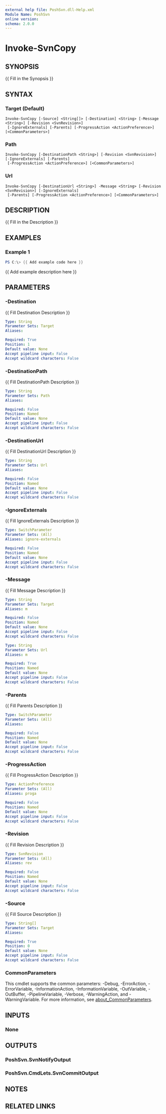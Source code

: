 ```yaml
---
external help file: PoshSvn.dll-Help.xml
Module Name: PoshSvn
online version:
schema: 2.0.0
---
```


# Invoke-SvnCopy

## SYNOPSIS
{{ Fill in the Synopsis }}

## SYNTAX

### Target (Default)
```
Invoke-SvnCopy [-Source] <String[]> [-Destination] <String> [-Message <String>] [-Revision <SvnRevision>]
 [-IgnoreExternals] [-Parents] [-ProgressAction <ActionPreference>] [<CommonParameters>]
```

### Path
```
Invoke-SvnCopy [-DestinationPath <String>] [-Revision <SvnRevision>] [-IgnoreExternals] [-Parents]
 [-ProgressAction <ActionPreference>] [<CommonParameters>]
```

### Url
```
Invoke-SvnCopy [-DestinationUrl <String>] -Message <String> [-Revision <SvnRevision>] [-IgnoreExternals]
 [-Parents] [-ProgressAction <ActionPreference>] [<CommonParameters>]
```

## DESCRIPTION
{{ Fill in the Description }}

## EXAMPLES

### Example 1
```powershell
PS C:\> {{ Add example code here }}
```

{{ Add example description here }}

## PARAMETERS

### -Destination
{{ Fill Destination Description }}

```yaml
Type: String
Parameter Sets: Target
Aliases:

Required: True
Position: 1
Default value: None
Accept pipeline input: False
Accept wildcard characters: False
```

### -DestinationPath
{{ Fill DestinationPath Description }}

```yaml
Type: String
Parameter Sets: Path
Aliases:

Required: False
Position: Named
Default value: None
Accept pipeline input: False
Accept wildcard characters: False
```

### -DestinationUrl
{{ Fill DestinationUrl Description }}

```yaml
Type: String
Parameter Sets: Url
Aliases:

Required: False
Position: Named
Default value: None
Accept pipeline input: False
Accept wildcard characters: False
```

### -IgnoreExternals
{{ Fill IgnoreExternals Description }}

```yaml
Type: SwitchParameter
Parameter Sets: (All)
Aliases: ignore-externals

Required: False
Position: Named
Default value: None
Accept pipeline input: False
Accept wildcard characters: False
```

### -Message
{{ Fill Message Description }}

```yaml
Type: String
Parameter Sets: Target
Aliases: m

Required: False
Position: Named
Default value: None
Accept pipeline input: False
Accept wildcard characters: False
```

```yaml
Type: String
Parameter Sets: Url
Aliases: m

Required: True
Position: Named
Default value: None
Accept pipeline input: False
Accept wildcard characters: False
```

### -Parents
{{ Fill Parents Description }}

```yaml
Type: SwitchParameter
Parameter Sets: (All)
Aliases:

Required: False
Position: Named
Default value: None
Accept pipeline input: False
Accept wildcard characters: False
```

### -ProgressAction
{{ Fill ProgressAction Description }}

```yaml
Type: ActionPreference
Parameter Sets: (All)
Aliases: proga

Required: False
Position: Named
Default value: None
Accept pipeline input: False
Accept wildcard characters: False
```

### -Revision
{{ Fill Revision Description }}

```yaml
Type: SvnRevision
Parameter Sets: (All)
Aliases: rev

Required: False
Position: Named
Default value: None
Accept pipeline input: False
Accept wildcard characters: False
```

### -Source
{{ Fill Source Description }}

```yaml
Type: String[]
Parameter Sets: Target
Aliases:

Required: True
Position: 0
Default value: None
Accept pipeline input: False
Accept wildcard characters: False
```

### CommonParameters
This cmdlet supports the common parameters: -Debug, -ErrorAction, -ErrorVariable, -InformationAction, -InformationVariable, -OutVariable, -OutBuffer, -PipelineVariable, -Verbose, -WarningAction, and -WarningVariable. For more information, see [about_CommonParameters](http://go.microsoft.com/fwlink/?LinkID=113216).

## INPUTS

### None

## OUTPUTS

### PoshSvn.SvnNotifyOutput

### PoshSvn.CmdLets.SvnCommitOutput

## NOTES

## RELATED LINKS
